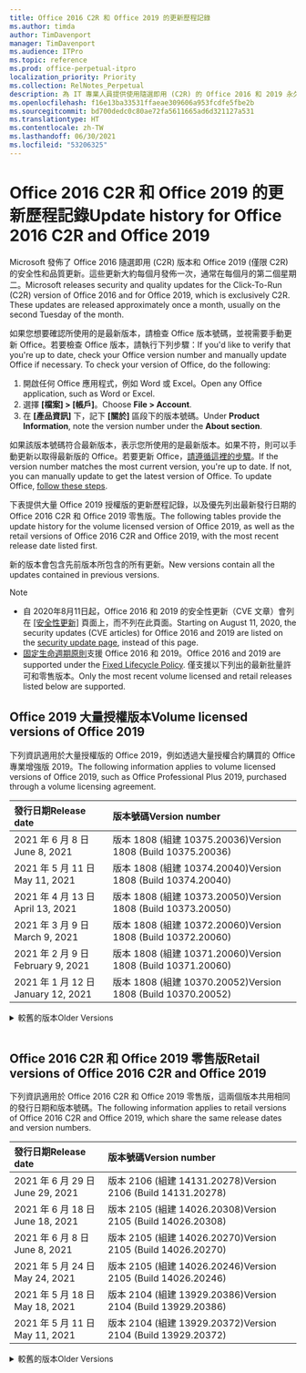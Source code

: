 ```yaml
---
title: Office 2016 C2R 和 Office 2019 的更新歷程記錄
ms.author: timda
author: TimDavenport
manager: TimDavenport
ms.audience: ITPro
ms.topic: reference
ms.prod: office-perpetual-itpro
localization_priority: Priority
ms.collection: RelNotes_Perpetual
description: 為 IT 專業人員提供使用隨選即用 (C2R) 的 Office 2016 和 2019 永久版本的更新歷程記錄
ms.openlocfilehash: f16e13ba33531ffaeae309606a953fcdfe5fbe2b
ms.sourcegitcommit: bd700dedc0c80ae72fa5611665ad6d321127a531
ms.translationtype: HT
ms.contentlocale: zh-TW
ms.lasthandoff: 06/30/2021
ms.locfileid: "53206325"
---
```

# <a name="update-history-for-office-2016-c2r-and-office-2019"></a><span data-ttu-id="db863-103">Office 2016 C2R 和 Office 2019 的更新歷程記錄</span><span class="sxs-lookup"><span data-stu-id="db863-103">Update history for Office 2016 C2R and Office 2019</span></span>

<span data-ttu-id="db863-p101">Microsoft 發佈了 Office 2016 隨選即用 (C2R) 版本和 Office 2019 (僅限 C2R) 的安全性和品質更新。這些更新大約每個月發佈一次，通常在每個月的第二個星期二。</span><span class="sxs-lookup"><span data-stu-id="db863-p101">Microsoft releases security and quality updates for the Click-To-Run (C2R) version of Office 2016 and for Office 2019, which is exclusively C2R. These updates are released approximately once a month, usually on the second Tuesday of the month.</span></span>

<span data-ttu-id="db863-p102">如果您想要確認所使用的是最新版本，請檢查 Office 版本號碼，並視需要手動更新 Office。若要檢查 Office 版本，請執行下列步驟：</span><span class="sxs-lookup"><span data-stu-id="db863-p102">If you'd like to verify that you're up to date, check your Office version number and manually update Office if necessary. To check your version of Office, do the following:</span></span>

  1.    <span data-ttu-id="db863-108">開啟任何 Office 應用程式，例如 Word 或 Excel。</span><span class="sxs-lookup"><span data-stu-id="db863-108">Open any Office application, such as Word or Excel.</span></span>
  2.    <span data-ttu-id="db863-109">選擇 **[檔案] > [帳戶]**。</span><span class="sxs-lookup"><span data-stu-id="db863-109">Choose **File > Account**.</span></span>
  3.    <span data-ttu-id="db863-110">在 **[產品資訊]** 下，記下 **[關於]** 區段下的版本號碼。</span><span class="sxs-lookup"><span data-stu-id="db863-110">Under **Product Information**, note the version number under the **About section**.</span></span>

<span data-ttu-id="db863-p103">如果該版本號碼符合最新版本，表示您所使用的是最新版本。如果不符，則可以手動更新以取得最新版的 Office。若要更新 Office，[請遵循這裡的步驟](https://support.office.com/article/2ab296f3-7f03-43a2-8e50-46de917611c5)。</span><span class="sxs-lookup"><span data-stu-id="db863-p103">If the version number matches the most current version, you're up to date. If not, you can manually update to get the latest version of Office. To update Office, [follow these steps](https://support.office.com/article/2ab296f3-7f03-43a2-8e50-46de917611c5).</span></span>


<span data-ttu-id="db863-114">下表提供大量 Office 2019 授權版的更新歷程記錄，以及優先列出最新發行日期的 Office 2016 C2R 和 Office 2019 零售版。</span><span class="sxs-lookup"><span data-stu-id="db863-114">The following tables provide the update history for the volume licensed version of Office 2019, as well as the retail versions of Office 2016 C2R and Office 2019, with the most recent release date listed first.</span></span>

<span data-ttu-id="db863-115">新的版本會包含先前版本所包含的所有更新。</span><span class="sxs-lookup"><span data-stu-id="db863-115">New versions contain all the updates contained in previous versions.</span></span>


 > [!NOTE]
> - <span data-ttu-id="db863-116">自 2020年8月11日起，Office 2016 和 2019 的安全性更新（CVE 文章）會列在 [[安全性更新]](./microsoft365-apps-security-updates.md) 頁面上，而不列在此頁面。</span><span class="sxs-lookup"><span data-stu-id="db863-116">Starting on August 11, 2020, the security updates (CVE articles) for Office 2016 and 2019 are listed on the [security update page](./microsoft365-apps-security-updates.md), instead of this page.</span></span> 
> - <span data-ttu-id="db863-117">[固定生命週期原則](/lifecycle/policies/fixed)支援 Office 2016 和 2019。</span><span class="sxs-lookup"><span data-stu-id="db863-117">Office 2016 and 2019 are supported under the [Fixed Lifecycle Policy](/lifecycle/policies/fixed).</span></span> <span data-ttu-id="db863-118">僅支援以下列出的最新批量許可和零售版本。</span><span class="sxs-lookup"><span data-stu-id="db863-118">Only the most recent volume licensed and retail releases listed below are supported.</span></span>


## <a name="volume-licensed-versions-of-office-2019"></a><span data-ttu-id="db863-119">Office 2019 大量授權版本</span><span class="sxs-lookup"><span data-stu-id="db863-119">Volume licensed versions of Office 2019</span></span>
<span data-ttu-id="db863-120">下列資訊適用於大量授權版的 Office 2019，例如透過大量授權合約購買的 Office 專業增強版 2019。</span><span class="sxs-lookup"><span data-stu-id="db863-120">The following information applies to volume licensed versions of Office 2019, such as Office Professional Plus 2019, purchased through a volume licensing agreement.</span></span>

[//]: # (DO NOT REMOVE VL TABLE START)


|<span data-ttu-id="db863-122">**發行日期**</span><span class="sxs-lookup"><span data-stu-id="db863-122">**Release date**</span></span>|<span data-ttu-id="db863-123">**版本號碼**</span><span class="sxs-lookup"><span data-stu-id="db863-123">**Version number**</span></span>|
|:-----|:-----|
|<span data-ttu-id="db863-124">2021 年 6 月 8 日</span><span class="sxs-lookup"><span data-stu-id="db863-124">June 8, 2021</span></span>|<span data-ttu-id="db863-125">版本 1808 (組建 10375.20036)</span><span class="sxs-lookup"><span data-stu-id="db863-125">Version 1808 (Build 10375.20036)</span></span>|
|<span data-ttu-id="db863-126">2021 年 5 月 11 日</span><span class="sxs-lookup"><span data-stu-id="db863-126">May 11, 2021</span></span>|<span data-ttu-id="db863-127">版本 1808 (組建 10374.20040)</span><span class="sxs-lookup"><span data-stu-id="db863-127">Version 1808 (Build 10374.20040)</span></span>|
|<span data-ttu-id="db863-128">2021 年 4 月 13 日</span><span class="sxs-lookup"><span data-stu-id="db863-128">April 13, 2021</span></span>|<span data-ttu-id="db863-129">版本 1808 (組建 10373.20050)</span><span class="sxs-lookup"><span data-stu-id="db863-129">Version 1808 (Build 10373.20050)</span></span>|
|<span data-ttu-id="db863-130">2021 年 3 月 9 日</span><span class="sxs-lookup"><span data-stu-id="db863-130">March 9, 2021</span></span>|<span data-ttu-id="db863-131">版本 1808 (組建 10372.20060)</span><span class="sxs-lookup"><span data-stu-id="db863-131">Version 1808 (Build 10372.20060)</span></span>|
|<span data-ttu-id="db863-132">2021 年 2 月 9 日</span><span class="sxs-lookup"><span data-stu-id="db863-132">February 9, 2021</span></span>|<span data-ttu-id="db863-133">版本 1808 (組建 10371.20060)</span><span class="sxs-lookup"><span data-stu-id="db863-133">Version 1808 (Build 10371.20060)</span></span>|
|<span data-ttu-id="db863-134">2021 年 1 月 12 日</span><span class="sxs-lookup"><span data-stu-id="db863-134">January 12, 2021</span></span>|<span data-ttu-id="db863-135">版本 1808 (組建 10370.20052)</span><span class="sxs-lookup"><span data-stu-id="db863-135">Version 1808 (Build 10370.20052)</span></span>|


[//]: # (DO NOT REMOVE VL TABLE END)

<details>
<summary><span data-ttu-id="db863-137">較舊的版本</span><span class="sxs-lookup"><span data-stu-id="db863-137">Older Versions</span></span></summary>
 

[//]: # (DO NOT REMOVE VL OLD TABLE START)


|<span data-ttu-id="db863-139">**發行日期**</span><span class="sxs-lookup"><span data-stu-id="db863-139">**Release date**</span></span>|<span data-ttu-id="db863-140">**版本號碼**</span><span class="sxs-lookup"><span data-stu-id="db863-140">**Version number**</span></span>|
|:-----|:-----|
|<span data-ttu-id="db863-141">2020 年 12 月 8 日</span><span class="sxs-lookup"><span data-stu-id="db863-141">December 8, 2020</span></span>|<span data-ttu-id="db863-142">版本 1808 (組建 10369.20032) </span><span class="sxs-lookup"><span data-stu-id="db863-142">Version 1808 (Build 10369.20032)</span></span>|
|<span data-ttu-id="db863-143">2020 年 11 月 10 日</span><span class="sxs-lookup"><span data-stu-id="db863-143">November 10, 2020</span></span>|<span data-ttu-id="db863-144">版本 1808 (組建 10368.20035)</span><span class="sxs-lookup"><span data-stu-id="db863-144">Version 1808 (Build 10368.20035)</span></span>|
|<span data-ttu-id="db863-145">2020 年 10 月 13 日</span><span class="sxs-lookup"><span data-stu-id="db863-145">October 13, 2020</span></span>|<span data-ttu-id="db863-146">版本 1808 (組建 10367.20048)</span><span class="sxs-lookup"><span data-stu-id="db863-146">Version 1808 (Build 10367.20048)</span></span>|
|<span data-ttu-id="db863-147">2020 年 9 月 8 日</span><span class="sxs-lookup"><span data-stu-id="db863-147">September 8, 2020</span></span>|<span data-ttu-id="db863-148">版本 1808 (組建 10366.20016)</span><span class="sxs-lookup"><span data-stu-id="db863-148">Version 1808 (Build 10366.20016)</span></span>|
|<span data-ttu-id="db863-149">2020 年 8 月 11 日</span><span class="sxs-lookup"><span data-stu-id="db863-149">August 11, 2020</span></span>|<span data-ttu-id="db863-150">版本 1808 (組建 10364.20059)</span><span class="sxs-lookup"><span data-stu-id="db863-150">Version 1808 (Build 10364.20059)</span></span>|
|<span data-ttu-id="db863-151">2020 年 7 月 14 日</span><span class="sxs-lookup"><span data-stu-id="db863-151">July 14, 2020</span></span>   |<span data-ttu-id="db863-152">版本 1808 (組建 10363.20015)</span><span class="sxs-lookup"><span data-stu-id="db863-152">Version 1808 (Build 10363.20015)</span></span>  |
|<span data-ttu-id="db863-153">2020 年 6 月 9 日</span><span class="sxs-lookup"><span data-stu-id="db863-153">June 9, 2020</span></span>   |<span data-ttu-id="db863-154">版本 1808 (組建 10361.20002)</span><span class="sxs-lookup"><span data-stu-id="db863-154">Version 1808 (Build 10361.20002)</span></span>  |
|<span data-ttu-id="db863-155">2020 年 5 月 12 日</span><span class="sxs-lookup"><span data-stu-id="db863-155">May 12, 2020</span></span>   |<span data-ttu-id="db863-156">版本 1808 (組建 10359.20023)</span><span class="sxs-lookup"><span data-stu-id="db863-156">Version 1808 (Build 10359.20023)</span></span>  |
|<span data-ttu-id="db863-157">2020 年 4 月 14 日</span><span class="sxs-lookup"><span data-stu-id="db863-157">April 14, 2020</span></span>   |<span data-ttu-id="db863-158">版本 1808 (組建 10358.20061)</span><span class="sxs-lookup"><span data-stu-id="db863-158">Version 1808 (Build 10358.20061)</span></span>  |
|<span data-ttu-id="db863-159">2020 年 3 月 10 日</span><span class="sxs-lookup"><span data-stu-id="db863-159">March 10, 2020</span></span>   |<span data-ttu-id="db863-160">版本 1808 (組建 10357.20081)</span><span class="sxs-lookup"><span data-stu-id="db863-160">Version 1808 (Build 10357.20081)</span></span>  |
|<span data-ttu-id="db863-161">2020 年 2 月 11 日</span><span class="sxs-lookup"><span data-stu-id="db863-161">February 11, 2020</span></span>   |<span data-ttu-id="db863-162">版本 1808 (組建 10356.20006)</span><span class="sxs-lookup"><span data-stu-id="db863-162">Version 1808 (Build 10356.20006)</span></span>  |


[//]: # (DO NOT REMOVE VL OLD TABLE END)

</details>


<br/>

## <a name="retail-versions-of-office-2016-c2r-and-office-2019"></a><span data-ttu-id="db863-164">Office 2016 C2R 和 Office 2019 零售版</span><span class="sxs-lookup"><span data-stu-id="db863-164">Retail versions of Office 2016 C2R and Office 2019</span></span>
<span data-ttu-id="db863-165">下列資訊適用於 Office 2016 C2R 和 Office 2019 零售版，這兩個版本共用相同的發行日期和版本號碼。</span><span class="sxs-lookup"><span data-stu-id="db863-165">The following information applies to retail versions of Office 2016 C2R and Office 2019, which share the same release dates and version numbers.</span></span>

[//]: # (DO NOT REMOVE RETAIL TABLE START)


|<span data-ttu-id="db863-167">**發行日期**</span><span class="sxs-lookup"><span data-stu-id="db863-167">**Release date**</span></span>|<span data-ttu-id="db863-168">**版本號碼**</span><span class="sxs-lookup"><span data-stu-id="db863-168">**Version number**</span></span>|
|:-----|:-----|
|<span data-ttu-id="db863-169">2021 年 6 月 29 日</span><span class="sxs-lookup"><span data-stu-id="db863-169">June 29, 2021</span></span>|<span data-ttu-id="db863-170">版本 2106 (組建 14131.20278)</span><span class="sxs-lookup"><span data-stu-id="db863-170">Version 2106 (Build 14131.20278)</span></span>|
|<span data-ttu-id="db863-171">2021 年 6 月 18 日</span><span class="sxs-lookup"><span data-stu-id="db863-171">June 18, 2021</span></span>|<span data-ttu-id="db863-172">版本 2105 (組建 14026.20308)</span><span class="sxs-lookup"><span data-stu-id="db863-172">Version 2105 (Build 14026.20308)</span></span>|
|<span data-ttu-id="db863-173">2021 年 6 月 8 日</span><span class="sxs-lookup"><span data-stu-id="db863-173">June 8, 2021</span></span>|<span data-ttu-id="db863-174">版本 2105 (組建 14026.20270)</span><span class="sxs-lookup"><span data-stu-id="db863-174">Version 2105 (Build 14026.20270)</span></span>|
|<span data-ttu-id="db863-175">2021 年 5 月 24 日</span><span class="sxs-lookup"><span data-stu-id="db863-175">May 24, 2021</span></span>|<span data-ttu-id="db863-176">版本 2105 (組建 14026.20246)</span><span class="sxs-lookup"><span data-stu-id="db863-176">Version 2105 (Build 14026.20246)</span></span>|
|<span data-ttu-id="db863-177">2021 年 5 月 18 日</span><span class="sxs-lookup"><span data-stu-id="db863-177">May 18, 2021</span></span>|<span data-ttu-id="db863-178">版本 2104 (組建 13929.20386)</span><span class="sxs-lookup"><span data-stu-id="db863-178">Version 2104 (Build 13929.20386)</span></span>|
|<span data-ttu-id="db863-179">2021 年 5 月 11 日</span><span class="sxs-lookup"><span data-stu-id="db863-179">May 11, 2021</span></span>|<span data-ttu-id="db863-180">版本 2104 (組建 13929.20372)</span><span class="sxs-lookup"><span data-stu-id="db863-180">Version 2104 (Build 13929.20372)</span></span>|


[//]: # (DO NOT REMOVE RETAIL TABLE END)

<details>
<summary><span data-ttu-id="db863-182">較舊的版本</span><span class="sxs-lookup"><span data-stu-id="db863-182">Older Versions</span></span></summary>
 

[//]: # (DO NOT REMOVE RETAIL OLD TABLE START)


|<span data-ttu-id="db863-184">**發行日期**</span><span class="sxs-lookup"><span data-stu-id="db863-184">**Release date**</span></span>|<span data-ttu-id="db863-185">**版本號碼**</span><span class="sxs-lookup"><span data-stu-id="db863-185">**Version number**</span></span>|
|:-----|:-----|
|<span data-ttu-id="db863-186">2021 年 4 月 29 日</span><span class="sxs-lookup"><span data-stu-id="db863-186">April 29, 2021</span></span>|<span data-ttu-id="db863-187">版本 2104 (組建 13929.20296)</span><span class="sxs-lookup"><span data-stu-id="db863-187">Version 2104 (Build 13929.20296)</span></span>|
|<span data-ttu-id="db863-188">2021 年 4 月 23 日</span><span class="sxs-lookup"><span data-stu-id="db863-188">April 23, 2021</span></span>|<span data-ttu-id="db863-189">版本 2103 (組建 13901.20462)</span><span class="sxs-lookup"><span data-stu-id="db863-189">Version 2103 (Build 13901.20462)</span></span>|
|<span data-ttu-id="db863-190">2021 年 4 月 13 日</span><span class="sxs-lookup"><span data-stu-id="db863-190">April 13, 2021</span></span>|<span data-ttu-id="db863-191">版本 2103 (組建 13901.20400)</span><span class="sxs-lookup"><span data-stu-id="db863-191">Version 2103 (Build 13901.20400)</span></span>|
|<span data-ttu-id="db863-192">2021 年 4 月 2 日</span><span class="sxs-lookup"><span data-stu-id="db863-192">April 2, 2021</span></span>|<span data-ttu-id="db863-193">版本 2103 (組建 13901.20336)</span><span class="sxs-lookup"><span data-stu-id="db863-193">Version 2103 (Build 13901.20336)</span></span>|
|<span data-ttu-id="db863-194">2021 年 3 月 30 日</span><span class="sxs-lookup"><span data-stu-id="db863-194">March 30, 2021</span></span>|<span data-ttu-id="db863-195">版本 2103 (組建 13901.20312)</span><span class="sxs-lookup"><span data-stu-id="db863-195">Version 2103 (Build 13901.20312)</span></span>|
|<span data-ttu-id="db863-196">2021 年 3 月 18 日</span><span class="sxs-lookup"><span data-stu-id="db863-196">March 18, 2021</span></span>|<span data-ttu-id="db863-197">版本 2102 (組建 13801.20360)</span><span class="sxs-lookup"><span data-stu-id="db863-197">Version 2102 (Build 13801.20360)</span></span>|
|<span data-ttu-id="db863-198">2021 年 3 月 9 日</span><span class="sxs-lookup"><span data-stu-id="db863-198">March 9, 2021</span></span>|<span data-ttu-id="db863-199">版本 2102 (組建 13801.20294)</span><span class="sxs-lookup"><span data-stu-id="db863-199">Version 2102 (Build 13801.20294)</span></span>|
|<span data-ttu-id="db863-200">2021 年 3 月 1 日</span><span class="sxs-lookup"><span data-stu-id="db863-200">March 1, 2021</span></span>|<span data-ttu-id="db863-201">版本 2102 (組建 13801.20266)</span><span class="sxs-lookup"><span data-stu-id="db863-201">Version 2102 (Build 13801.20266)</span></span>|
|<span data-ttu-id="db863-202">2021 年 2 月 16 日</span><span class="sxs-lookup"><span data-stu-id="db863-202">February 16, 2021</span></span>|<span data-ttu-id="db863-203">版本 2101 (組建 13628.20448)</span><span class="sxs-lookup"><span data-stu-id="db863-203">Version 2101 (Build 13628.20448)</span></span>|
|<span data-ttu-id="db863-204">2021 年 2 月 9 日</span><span class="sxs-lookup"><span data-stu-id="db863-204">February 9, 2021</span></span>|<span data-ttu-id="db863-205">版本 2101 (組建 13628.20380)</span><span class="sxs-lookup"><span data-stu-id="db863-205">Version 2101 (Build 13628.20380)</span></span>|
|<span data-ttu-id="db863-206">2021 年 1 月 26 日</span><span class="sxs-lookup"><span data-stu-id="db863-206">January 26, 2021</span></span>|<span data-ttu-id="db863-207">版本 2101 (組建 13628.20274)</span><span class="sxs-lookup"><span data-stu-id="db863-207">Version 2101 (Build 13628.20274)</span></span>|
|<span data-ttu-id="db863-208">2021 年 1 月 21 日</span><span class="sxs-lookup"><span data-stu-id="db863-208">January 21, 2021</span></span>|<span data-ttu-id="db863-209">版本 2012 (組建 13530.20440)</span><span class="sxs-lookup"><span data-stu-id="db863-209">Version 2012 (Build 13530.20440)</span></span>|
|<span data-ttu-id="db863-210">2021 年 1 月 12 日</span><span class="sxs-lookup"><span data-stu-id="db863-210">January 12, 2021</span></span>|<span data-ttu-id="db863-211">版本 2012 (組建 13530.20376)</span><span class="sxs-lookup"><span data-stu-id="db863-211">Version 2012 (Build 13530.20376)</span></span>|
|<span data-ttu-id="db863-212">2021 年 1 月 5 日</span><span class="sxs-lookup"><span data-stu-id="db863-212">January 5, 2021</span></span>|<span data-ttu-id="db863-213">版本 2012 (組建 13530.20316)</span><span class="sxs-lookup"><span data-stu-id="db863-213">Version 2012 (Build 13530.20316)</span></span>|
|<span data-ttu-id="db863-214">2020 年 12 月 21 日</span><span class="sxs-lookup"><span data-stu-id="db863-214">December 21, 2020</span></span>|<span data-ttu-id="db863-215">版本 2011 (組建 13426.20404)</span><span class="sxs-lookup"><span data-stu-id="db863-215">Version 2011 (Build 13426.20404)</span></span>|
|<span data-ttu-id="db863-216">2020 年 12 月 8 日</span><span class="sxs-lookup"><span data-stu-id="db863-216">December 8, 2020</span></span>|<span data-ttu-id="db863-217">版本 2011 (組建 13426.20332) </span><span class="sxs-lookup"><span data-stu-id="db863-217">Version 2011 (Build 13426.20332)</span></span>|
|<span data-ttu-id="db863-218">2020 年 12 月 2 日</span><span class="sxs-lookup"><span data-stu-id="db863-218">December 2, 2020</span></span>|<span data-ttu-id="db863-219">版本 2011 (組建 13426.20308)</span><span class="sxs-lookup"><span data-stu-id="db863-219">Version 2011 (Build 13426.20308)</span></span>|
|<span data-ttu-id="db863-220">2020 年 11 月 30 日</span><span class="sxs-lookup"><span data-stu-id="db863-220">November 30, 2020</span></span>|<span data-ttu-id="db863-221">版本 2011 (組建 13426.20294)</span><span class="sxs-lookup"><span data-stu-id="db863-221">Version 2011 (Build 13426.20294)</span></span>|
|<span data-ttu-id="db863-222">2020 年 11 月 23 日</span><span class="sxs-lookup"><span data-stu-id="db863-222">November 23, 2020</span></span>|<span data-ttu-id="db863-223">版本 2011 (組建 13426.20274)</span><span class="sxs-lookup"><span data-stu-id="db863-223">Version 2011 (Build 13426.20274)</span></span>|
|<span data-ttu-id="db863-224">2020 年 11 月 17 日</span><span class="sxs-lookup"><span data-stu-id="db863-224">November 17, 2020</span></span>|<span data-ttu-id="db863-225">版本 2010 (組建 13328.20408)</span><span class="sxs-lookup"><span data-stu-id="db863-225">Version 2010 (Build 13328.20408)</span></span>|
|<span data-ttu-id="db863-226">2020 年 11 月 10 日</span><span class="sxs-lookup"><span data-stu-id="db863-226">November 10, 2020</span></span>|<span data-ttu-id="db863-227">版本 2010 (組建 13328.20356)</span><span class="sxs-lookup"><span data-stu-id="db863-227">Version 2010 (Build 13328.20356)</span></span>|
|<span data-ttu-id="db863-228">2020 年 10 月 27 日</span><span class="sxs-lookup"><span data-stu-id="db863-228">October 27, 2020</span></span>|<span data-ttu-id="db863-229">版本 2010 (組建 13328.20292)</span><span class="sxs-lookup"><span data-stu-id="db863-229">Version 2010 (Build 13328.20292)</span></span>|
|<span data-ttu-id="db863-230">2020 年 10 月 21 日</span><span class="sxs-lookup"><span data-stu-id="db863-230">October 21, 2020</span></span>|<span data-ttu-id="db863-231">版本 2009 (組建 13231.20418)</span><span class="sxs-lookup"><span data-stu-id="db863-231">Version 2009 (Build 13231.20418)</span></span>|
|<span data-ttu-id="db863-232">2020 年 10 月 13 日</span><span class="sxs-lookup"><span data-stu-id="db863-232">October 13, 2020</span></span>|<span data-ttu-id="db863-233">版本 2009 (組建 13231.20390)</span><span class="sxs-lookup"><span data-stu-id="db863-233">Version 2009 (Build 13231.20390)</span></span>|
|<span data-ttu-id="db863-234">2020 年 10 月 8 日</span><span class="sxs-lookup"><span data-stu-id="db863-234">October 8, 2020</span></span>|<span data-ttu-id="db863-235">版本 2009 (組建 13231.20368)</span><span class="sxs-lookup"><span data-stu-id="db863-235">Version 2009 (Build 13231.20368)</span></span>|
|<span data-ttu-id="db863-236">2020 年 9 月 28 日</span><span class="sxs-lookup"><span data-stu-id="db863-236">September 28, 2020</span></span>|<span data-ttu-id="db863-237">版本 2009 (組建 13231.20262)</span><span class="sxs-lookup"><span data-stu-id="db863-237">Version 2009 (Build 13231.20262)</span></span>|
|<span data-ttu-id="db863-238">2020 年 9 月 22 日</span><span class="sxs-lookup"><span data-stu-id="db863-238">September 22, 2020</span></span>|<span data-ttu-id="db863-239">版本 2008 (組建 13127.20508)</span><span class="sxs-lookup"><span data-stu-id="db863-239">Version 2008 (Build 13127.20508)</span></span>|
|<span data-ttu-id="db863-240">2020 年 9 月 9 日</span><span class="sxs-lookup"><span data-stu-id="db863-240">September 9, 2020</span></span>|<span data-ttu-id="db863-241">版本 2008 (組建 13127.20408)</span><span class="sxs-lookup"><span data-stu-id="db863-241">Version 2008 (Build 13127.20408)</span></span>|
|<span data-ttu-id="db863-242">2020 年 8 月 31 日</span><span class="sxs-lookup"><span data-stu-id="db863-242">August 31, 2020</span></span>|<span data-ttu-id="db863-243">版本 2008 (組建 13127.20296)</span><span class="sxs-lookup"><span data-stu-id="db863-243">Version 2008 (Build 13127.20296)</span></span>|
|<span data-ttu-id="db863-244">2020 年 8 月 25 日</span><span class="sxs-lookup"><span data-stu-id="db863-244">August 25, 2020</span></span>|<span data-ttu-id="db863-245">版本 2007 (組建 13029.20460)</span><span class="sxs-lookup"><span data-stu-id="db863-245">Version 2007 (Build 13029.20460)</span></span>|
|<span data-ttu-id="db863-246">2020 年 8 月 11 日</span><span class="sxs-lookup"><span data-stu-id="db863-246">August 11, 2020</span></span>|<span data-ttu-id="db863-247">版本 2007 (組建 13029.20344)</span><span class="sxs-lookup"><span data-stu-id="db863-247">Version 2007 (Build 13029.20344)</span></span>|
|<span data-ttu-id="db863-248">2020 年 7 月 30 日</span><span class="sxs-lookup"><span data-stu-id="db863-248">July 30, 2020</span></span>|<span data-ttu-id="db863-249">版本 2007 (組建 13029.20308)</span><span class="sxs-lookup"><span data-stu-id="db863-249">Version 2007 (Build 13029.20308)</span></span>  |
|<span data-ttu-id="db863-250">2020 年 7 月 28 日</span><span class="sxs-lookup"><span data-stu-id="db863-250">July 28, 2020</span></span>|<span data-ttu-id="db863-251">版本 2006 (組建 13001.20498)</span><span class="sxs-lookup"><span data-stu-id="db863-251">Version 2006 (Build 13001.20498)</span></span>  |
|<span data-ttu-id="db863-252">2020 年 7 月 14 日</span><span class="sxs-lookup"><span data-stu-id="db863-252">July 14, 2020</span></span>|<span data-ttu-id="db863-253">版本 2006 (組建13001.20384)</span><span class="sxs-lookup"><span data-stu-id="db863-253">Version 2006 (Build 13001.20384)</span></span>  |
|<span data-ttu-id="db863-254">2020 年 6 月 30 日</span><span class="sxs-lookup"><span data-stu-id="db863-254">June 30, 2020</span></span>|<span data-ttu-id="db863-255">版本 2006 (組建 13001.20266)</span><span class="sxs-lookup"><span data-stu-id="db863-255">Version 2006 (Build 13001.20266)</span></span>  |
|<span data-ttu-id="db863-256">2020 年 6 月 24 日</span><span class="sxs-lookup"><span data-stu-id="db863-256">June 24, 2020</span></span>|<span data-ttu-id="db863-257">版本 2005 (組建 12827.20470)</span><span class="sxs-lookup"><span data-stu-id="db863-257">Version 2005 (Build 12827.20470)</span></span>  |
|<span data-ttu-id="db863-258">2020 年 6 月 9 日</span><span class="sxs-lookup"><span data-stu-id="db863-258">June 9, 2020</span></span>|<span data-ttu-id="db863-259">版本 2005 (組建 12827.20336)</span><span class="sxs-lookup"><span data-stu-id="db863-259">Version 2005 (Build 12827.20336)</span></span>  |
|<span data-ttu-id="db863-260">2020 年 6 月 2 日</span><span class="sxs-lookup"><span data-stu-id="db863-260">June 2, 2020</span></span>|<span data-ttu-id="db863-261">版本 2005 (組建 12827.20268)</span><span class="sxs-lookup"><span data-stu-id="db863-261">Version 2005 (Build 12827.20268)</span></span>  |
|<span data-ttu-id="db863-262">2020 年 5 月 21 日</span><span class="sxs-lookup"><span data-stu-id="db863-262">May 21, 2020</span></span>|<span data-ttu-id="db863-263">版本 2004 (組建 12730.20352)</span><span class="sxs-lookup"><span data-stu-id="db863-263">Version 2004 (Build 12730.20352)</span></span>  |
|<span data-ttu-id="db863-264">2020 年 5 月 12 日</span><span class="sxs-lookup"><span data-stu-id="db863-264">May 12, 2020</span></span>|<span data-ttu-id="db863-265">版本 2004 (組建 12730.20270)</span><span class="sxs-lookup"><span data-stu-id="db863-265">Version 2004 (Build 12730.20270)</span></span>  |
|<span data-ttu-id="db863-266">2020 年 5 月 4 日</span><span class="sxs-lookup"><span data-stu-id="db863-266">May 4, 2020</span></span>|<span data-ttu-id="db863-267">版本 2004 (組建 12730.20250)</span><span class="sxs-lookup"><span data-stu-id="db863-267">Version 2004 (Build 12730.20250)</span></span>  |
|<span data-ttu-id="db863-268">2020 年 4 月 29 日</span><span class="sxs-lookup"><span data-stu-id="db863-268">April 29, 2020</span></span>|<span data-ttu-id="db863-269">版本 2004 (組建 12730.20236)</span><span class="sxs-lookup"><span data-stu-id="db863-269">Version 2004 (Build 12730.20236)</span></span>  |
|<span data-ttu-id="db863-270">2020 年 4 月 15 日</span><span class="sxs-lookup"><span data-stu-id="db863-270">April 15, 2020</span></span>|<span data-ttu-id="db863-271">版本 2003 (組建 12624.20466)</span><span class="sxs-lookup"><span data-stu-id="db863-271">Version 2003 (Build 12624.20466)</span></span>  |
|<span data-ttu-id="db863-272">2020 年 4 月 14 日</span><span class="sxs-lookup"><span data-stu-id="db863-272">April 14, 2020</span></span>|<span data-ttu-id="db863-273">版本 2003 (組建 12624.20442)</span><span class="sxs-lookup"><span data-stu-id="db863-273">Version 2003 (Build 12624.20442)</span></span>  |
|<span data-ttu-id="db863-274">2020 年 3 月 31 日</span><span class="sxs-lookup"><span data-stu-id="db863-274">March 31, 2020</span></span>|<span data-ttu-id="db863-275">版本 2003 (組建 12624.20382)</span><span class="sxs-lookup"><span data-stu-id="db863-275">Version 2003 (Build 12624.20382)</span></span>  |
|<span data-ttu-id="db863-276">2020 年 3 月 25 日</span><span class="sxs-lookup"><span data-stu-id="db863-276">March 25, 2020</span></span>|<span data-ttu-id="db863-277">版本 2003 (組建 12624.20320)</span><span class="sxs-lookup"><span data-stu-id="db863-277">Version 2003 (Build 12624.20320)</span></span>  |
|<span data-ttu-id="db863-278">2020 年 3 月 10 日</span><span class="sxs-lookup"><span data-stu-id="db863-278">March 10, 2020</span></span>|<span data-ttu-id="db863-279">版本 2002 (組建 12527.20278)</span><span class="sxs-lookup"><span data-stu-id="db863-279">Version 2002 (Build 12527.20278)</span></span>  |
|<span data-ttu-id="db863-280">2020 年 3 月 1 日</span><span class="sxs-lookup"><span data-stu-id="db863-280">March 1, 2020</span></span>   |<span data-ttu-id="db863-281">版本 2002 (組建 12527.20242)</span><span class="sxs-lookup"><span data-stu-id="db863-281">Version 2002 (Build 12527.20242)</span></span>  |


[//]: # (DO NOT REMOVE RETAIL OLD TABLE END)


</details>